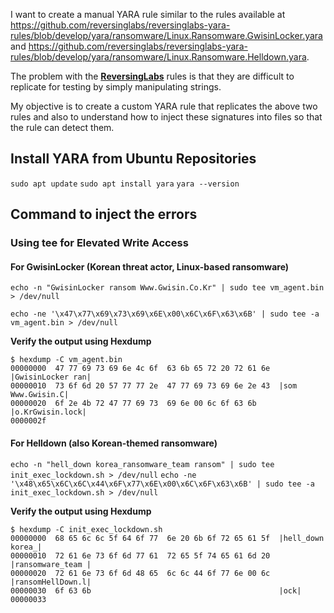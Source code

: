 I want to create a manual YARA rule similar to the rules available at https://github.com/reversinglabs/reversinglabs-yara-rules/blob/develop/yara/ransomware/Linux.Ransomware.GwisinLocker.yara and https://github.com/reversinglabs/reversinglabs-yara-rules/blob/develop/yara/ransomware/Linux.Ransomware.Helldown.yara.

The problem with the **[ReversingLabs](https://github.com/reversinglabs/reversinglabs-yara-rules)** rules is that they are difficult to replicate for testing by simply manipulating strings.

My objective is to create a custom YARA rule that replicates the above two rules and also to understand how to inject these signatures into files so that the rule can detect them.

## Install YARA from Ubuntu Repositories
`sudo apt update`
`sudo apt install yara`
`yara --version`

## Command to inject the errors
### Using tee for Elevated Write Access
#### For GwisinLocker (Korean threat actor, Linux-based ransomware)
`echo -n "GwisinLocker ransom Www.Gwisin.Co.Kr" | sudo tee vm_agent.bin > /dev/null`

`echo -ne '\x47\x77\x69\x73\x69\x6E\x00\x6C\x6F\x63\x6B' | sudo tee -a vm_agent.bin > /dev/null`

**Verify the output using Hexdump**
```
$ hexdump -C vm_agent.bin
00000000  47 77 69 73 69 6e 4c 6f  63 6b 65 72 20 72 61 6e  |GwisinLocker ran|
00000010  73 6f 6d 20 57 77 77 2e  47 77 69 73 69 6e 2e 43  |som Www.Gwisin.C|
00000020  6f 2e 4b 72 47 77 69 73  69 6e 00 6c 6f 63 6b     |o.KrGwisin.lock|
0000002f
```


#### For Helldown (also Korean-themed ransomware)

`echo -n "hell_down korea_ransomware_team ransom" | sudo tee init_exec_lockdown.sh > /dev/null`
`echo -ne '\x48\x65\x6C\x6C\x44\x6F\x77\x6E\x00\x6C\x6F\x63\x6B' | sudo tee -a init_exec_lockdown.sh > /dev/null`

**Verify the output using Hexdump**
```
$ hexdump -C init_exec_lockdown.sh
00000000  68 65 6c 6c 5f 64 6f 77  6e 20 6b 6f 72 65 61 5f  |hell_down korea_|
00000010  72 61 6e 73 6f 6d 77 61  72 65 5f 74 65 61 6d 20  |ransomware_team |
00000020  72 61 6e 73 6f 6d 48 65  6c 6c 44 6f 77 6e 00 6c  |ransomHellDown.l|
00000030  6f 63 6b                                          |ock|
00000033
```
